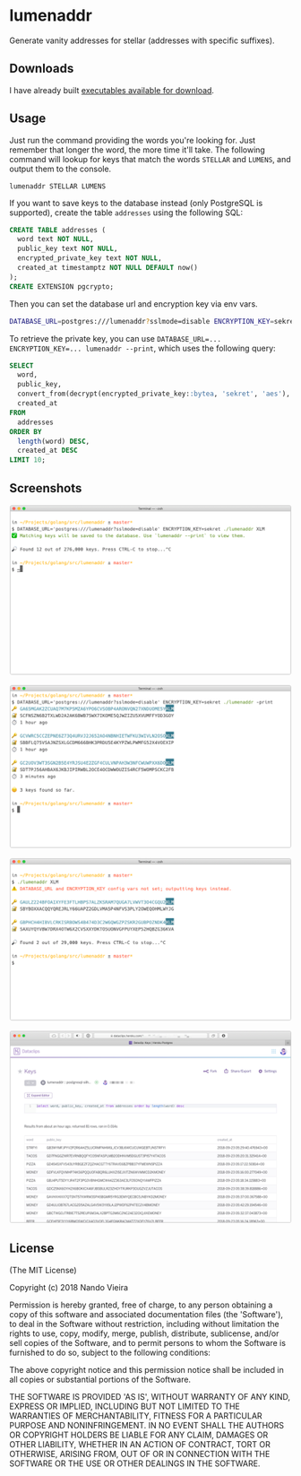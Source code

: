 # lumenaddr

Generate vanity addresses for stellar (addresses with specific suffixes).

## Downloads

I have already built [executables available for download](https://github.com/fnando/lumenaddr/releases).

## Usage

Just run the command providing the words you're looking for. Just remember that longer the word, the more time it'll take. The following command will lookup for keys that match the words `STELLAR` and `LUMENS`, and output them to the console.

```
lumenaddr STELLAR LUMENS
```

If you want to save keys to the database instead (only PostgreSQL is supported), create the table `addresses` using the following SQL:

```sql
CREATE TABLE addresses (
  word text NOT NULL,
  public_key text NOT NULL,
  encrypted_private_key text NOT NULL,
  created_at timestamptz NOT NULL DEFAULT now()
);
CREATE EXTENSION pgcrypto;
```

Then you can set the database url and encryption key via env vars.

```bash
DATABASE_URL=postgres:///lumenaddr?sslmode=disable ENCRYPTION_KEY=sekret lumenaddr STELLAR LUMENS
```

To retrieve the private key, you can use `DATABASE_URL=... ENCRYPTION_KEY=... lumenaddr --print`, which uses the following query:

```sql
SELECT
  word,
  public_key,
  convert_from(decrypt(encrypted_private_key::bytea, 'sekret', 'aes'), 'SQL_ASCII') private_key,
  created_at
FROM
  addresses
ORDER BY
  length(word) DESC,
  created_at DESC
LIMIT 10;
```

## Screenshots

![](https://github.com/fnando/lumenaddr/raw/master/screenshots/save.png)

![](https://github.com/fnando/lumenaddr/raw/master/screenshots/print-keys.png)

![](https://github.com/fnando/lumenaddr/raw/master/screenshots/output.png)

![](https://github.com/fnando/lumenaddr/raw/master/screenshots/dataclips.png)


## License

(The MIT License)

Copyright (c) 2018 Nando Vieira

Permission is hereby granted, free of charge, to any person obtaining
a copy of this software and associated documentation files (the
'Software'), to deal in the Software without restriction, including
without limitation the rights to use, copy, modify, merge, publish,
distribute, sublicense, and/or sell copies of the Software, and to
permit persons to whom the Software is furnished to do so, subject to
the following conditions:

The above copyright notice and this permission notice shall be
included in all copies or substantial portions of the Software.

THE SOFTWARE IS PROVIDED 'AS IS', WITHOUT WARRANTY OF ANY KIND,
EXPRESS OR IMPLIED, INCLUDING BUT NOT LIMITED TO THE WARRANTIES OF
MERCHANTABILITY, FITNESS FOR A PARTICULAR PURPOSE AND NONINFRINGEMENT.
IN NO EVENT SHALL THE AUTHORS OR COPYRIGHT HOLDERS BE LIABLE FOR ANY
CLAIM, DAMAGES OR OTHER LIABILITY, WHETHER IN AN ACTION OF CONTRACT,
TORT OR OTHERWISE, ARISING FROM, OUT OF OR IN CONNECTION WITH THE
SOFTWARE OR THE USE OR OTHER DEALINGS IN THE SOFTWARE.
